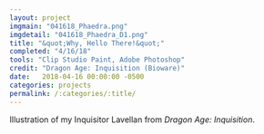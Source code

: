 ```yaml
---
layout: project
imgmain: "041618_Phaedra.png"
imgdetail: "041618_Phaedra_D1.png"
title: "&quot;Why, Hello There!&quot;"
completed: "4/16/18"
tools: "Clip Studio Paint, Adobe Photoshop"
credit: "Dragon Age: Inquisition (Bioware)"
date:   2018-04-16 00:00:00 -0500
categories: projects
permalink: /:categories/:title/
---
```

Illustration of my Inquisitor Lavellan from <I>Dragon Age: Inquisition</I>.